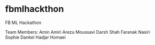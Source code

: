 # fbmlhackthon
FB ML Hackathon

Team Members: 
Amin Amiri 
Arezu Moussavi 
Darsh Shah 
Faranak Nasiri 
Sophie Dankel 
Hadjar Homaei 
